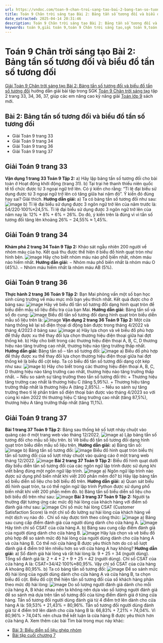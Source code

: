 ```yaml
---
url: https://vndoc.com/toan-9-chan-troi-sang-tao-bai-2-bang-tan-so-tuong-doi-va-bieu-do-tan-so-tuong-doi-334743
title: Toán 9 Chân trời sáng tạo Bài 2: Bảng tần số tương đối và biểu đồ tần số tương đối - VnDoc.com
date_extracted: 2025-04-14 20:31:46
description: Toán 9 Chân trời sáng tạo Bài 2: Bảng tần số tương đối và biểu đồ tần số tương đối hướng dẫn giải chi tiết các câu hỏi và bài tập trong SGK Toán 9 CTST tập 2.
keywords: toán 9,giải toán 9,toán 9 Chân trời sáng tạo,sgk toán 9,toán lớp 9,toán lớp 9 Chân trời sáng tạo,sgk toán 9 Chân trời sáng tạo,toán 9 ctst,giải sgk toán 9 Chân trời sáng tạo,toán 9 Chân trời sáng tạo tập 2,giải bài tập toán 9 Chân trời sáng tạo,Bài 2 Bảng tần số tương đối và biểu đồ tần số tương đối,toán 9 Chân trời sáng tạo tập 2 trang 37,Bảng tần số tương đối và biểu đồ tần số tương đối
---
```


# Toán 9 Chân trời sáng tạo Bài 2: Bảng tần số tương đối và biểu đồ tần số tương đối
[Giải Toán 9 Chân trời sáng tạo Bài 2: Bảng tần số tương đối và biểu đồ tần số tương đối](<https://vndoc.com/toan-9-chan-troi-sang-tao-bai-2-bang-tan-so-tuong-doi-va-bieu-do-tan-so-tuong-doi-334743>) hướng dẫn giải bài tập trong SGK [Toán 9 Chân trời sáng tạo](<https://vndoc.com/toan-9-chan-troi-sang-tao>) tập 2 trang 33, 34, 36, 37, giúp các em nâng cao kỹ năng giải [Toán lớp 9](<https://vndoc.com/toan-lop9>) sách mới.
## Bài 2: Bảng tần số tương đối và biểu đồ tần số tương đối
  * Giải Toán 9 trang 33
  * Giải Toán 9 trang 34
  * Giải Toán 9 trang 36
  * Giải Toán 9 trang 37

## **Giải Toán 9 trang 33**
**Vận dụng 1 trang 33 Toán 9 Tập 2:** a\) Hãy lập bảng tần số tương đối cho bài toán ở Hoạt động khởi động \(trang 31\).
b\) Tại trại hè thanh thiếu niên quốc tế tổ chức được từ 3 ngoại ngữ trở lên. Có ý kiến cho rằng: “Tỉ lệ đại biểu sử dụng được từ 3 ngoại ngữ trở lên có tăng giữa hai năm đó”. Ý kiến đó đúng hay sai? Giải thích.
**Hướng dẫn giải:**
a\) Ta có bảng tần số tương đối như sau:
![image](https://i.vdoc.vn/data/image/2025/01/11/van-dung-1-trang-33-toan-9-tap-2.png)
b\) Tỉ lệ đại biểu sử dụng được 3 ngôn ngữ trở lên của năm trước là: 54/220⋅100%≈24,5%.
Tỉ lệ đại biểu sử dụng được 3 ngôn ngữ trở lên của năm nay là:
12% + 8% + 6% = 26%.
Do đó, ý kiến trên là đúng vì vì tần số tương đối tăng lên khoảng 26% − 24,55% ≈ 1,45%.
## **Giải Toán 9 trang 34**
**Khám phá 2 trang 34 Toán 9 Tập 2:** Khảo sát ngẫu nhiên 200 người về nhóm máu của họ. Kết quả thu được thể hiện ở biểu đồ hình quạt tròn như hình bên.
![image](https://i.vdoc.vn/data/image/2025/01/11/kham-pha-2-trang-34-toan-9-tap-2.png)
Hãy cho biết nhóm máu nào phổ biến nhất, nhóm máu nào hiếm nhất.
**Hướng dẫn giải:**
− Nhóm máu phổ biến nhất là nhóm máu O \(45%\).
− Nhóm máu hiếm nhất là nhóm máu AB \(5%\).
## **Giải Toán 9 trang 36**
**Thực hành 2 trang 36 Toán 9 Tập 2:** Bạn Mai phỏng vấn một số bạn học sinh cùng trường về màu mực mỗi bạn yêu thích nhất. Kết quả được cho ở bảng sau:
![image](https://i.vdoc.vn/data/image/2025/01/11/thuc-hanh-2-trang-36-toan-9-tap-2.png)
Hãy vẽ biểu đồ tần số tương đối dạng hình quạt tròn để biểu diễn mẫu số liệu điều tra của bạn Mai.
**Hướng dẫn giải:**
Bảng tần số và số đo cung:
![image](https://i.vdoc.vn/data/image/2025/01/11/thuc-hanh-2-trang-36-toan-9-tap-2-1.png)
Biểu đồ tần số tương đối dạng hình quạt tròn biểu diễn mẫu số liệu trên là:
![image](https://i.vdoc.vn/data/image/2025/01/11/thuc-hanh-2-trang-36-toan-9-tap-2-2.png)
**Vận dụng 2 trang 36 Toán 9 Tập 2:** Một cửa hàng thống kê lại số điện thoại di động bán được trong tháng 4/2022 và tháng 4/2023 ở bảng sau:
![image](https://i.vdoc.vn/data/image/2025/01/11/van-dung-2-trang-36-toan-9-tap-2.png)
a\) Hãy lựa chọn và vẽ biểu đồ phù hợp để thấy được xu thế thay đổi lựa chọn thương hiệu điện thoại giữa hai đợt thống kê.
b\) Hãy cho biết trong các thương hiệu điện thoại A, B, C, D thương hiệu nào tăng trưởng cao nhất, thương hiệu nào tăng trưởng thấp nhất.
**Hướng dẫn giải:**
Bảng tần số – tần số tương đối:
![image](https://i.vdoc.vn/data/image/2025/01/11/van-dung-2-trang-36-toan-9-tap-2-1.png)
a\) Biểu đồ phù hợp để thấy được xu thế thay đổi lựa chọn thương hiệu điện thoại giữa hai đợt thống kê là biểu đồ cột kép.
Ta có biểu đồ tần số tương đối dạng cột kép như sau:
![image](https://i.vdoc.vn/data/image/2025/01/11/van-dung-2-trang-36-toan-9-tap-2-2.png)
b\) Hãy cho biết trong các thương hiệu điện thoại A, B, C, D thương hiệu nào tăng trưởng cao nhất, thương hiệu nào tăng trưởng thấp nhất.
− Nếu so sánh sự tăng trưởng theo tần số tương đối thì:
\+ Thương hiệu tăng trường cao nhất là thương hiệu C \(tăng 5,95%\).
\+ Thương hiệu tăng trường thấp nhất là thương hiệu A \(tăng 2,85%\).
− Nếu so sánh sự tăng trưởng theo tỉ lệ phần trăm số điện thoại bán được vào tháng 4/2023 so với cùng kì năm 2022 thì thương hiệu C tăng trưởng cao nhất \(tăng 87,5%\), thương hiệu A tăng trưởng thấp nhất \(tăng 11,1%\).
## **Giải Toán 9 trang 37**
**Bài 1 trang 37 Toán 9 Tập 2:** Bảng sau thống kê số lượt nháy chuột vào quảng cáo ở một trang web vào tháng 12/2022.
![image](https://i.vdoc.vn/data/image/2025/01/11/bai-1-trang-37-toan-lop-9-tap-2.png)
a\) Lập bảng tần số tương đối cho mẫu số liệu trên.
b\) Vẽ biểu đồ tần số tương đối dạng hình quạt tròn biểu diễn mẫu số liệu trên.
**Hướng dẫn giải:**
a\) Bảng tần số:
![image](https://i.vdoc.vn/data/image/2025/01/11/bai-1-trang-37-toan-lop-9-tap-2-1.png)
b\) Bảng tần số tương đối:
![image](https://i.vdoc.vn/data/image/2025/01/11/bai-1-trang-37-toan-lop-9-tap-2-2.png)
Biểu đồ hình quạt tròn biểu thị tần số tương đối của số lượt nháy chuột vào quảng cáo ở một trang web tháng 12/2022.
![image](https://i.vdoc.vn/data/image/2025/01/11/bai-1-trang-37-toan-lop-9-tap-2-3.png)
**Bài 2 trang 37 Toán 9 Tập 2:** Biểu đồ hình quạt dưới đây biểu diễn tần số tương đối của các ngôn ngữ lập trình được sử dụng khi viết bằng đúng một ngôn ngữ lập trình.
![image](https://i.vdoc.vn/data/image/2025/01/11/bai-2-trang-37-toan-lop-9-tap-2.png)
a\) Ngôn ngữ lập trình nào được sử dụng phổ biến nhất khi viết 200 phần mềm đó?
b\) Hãy lập bảng tần số biểu diễn số liệu cho bởi biểu đồ trên.
**Hướng dẫn giải:**
a\) Quan sát biểu đồ hình quạt tròn, ta có thể ngôn ngữ lập trình Python được sử dụng phổ biến nhất khi viết 200 phần mềm đó.
b\) Bảng tần số biểu diễn số liệu cho bởi biểu đồ trên như sau:
![image](https://i.vdoc.vn/data/image/2025/01/11/bai-2-trang-37-toan-lop-9-tap-2-1.png)
**Bài 3 trang 37 Toán 9 Tập 2:** Người ta thường đặt tương ứng các mức độ hài lòng của khách hàng với điểm số đánh giá như sau:
![image](https://i.vdoc.vn/data/image/2025/01/11/bai-3-trang-37-toan-lop-9-tap-2.png)
Chỉ số mức hài lòng CSAT \(Customer Satisfaction Score\) là một chỉ số đo lường sự hài lòng của khách hàng về một dịch vụ nào đó . Chỉ số này được tính theo công thức:
![image](https://i.vdoc.vn/data/image/2025/01/11/bai-3-trang-37-toan-lop-9-tap-2-1.png)
a\) Bảng sau cung cấp điểm đánh giá của người dùng dành cho cửa hàng A.
![image](https://i.vdoc.vn/data/image/2025/01/11/bai-3-trang-37-toan-lop-9-tap-2-2.png)
Hãy tính chỉ số CSAT của cửa hàng A.
b\) Bảng sau cung cấp điểm đánh giá của người dùng dành cho cửa hàng B.
![image](https://i.vdoc.vn/data/image/2025/01/11/bai-3-trang-37-toan-lop-9-tap-2-3.png)
Hãy lựa chọn và vẽ biểu đồ phù hợp để so sánh mức độ hài lòng của người dùng dành cho cửa hàng A và cửa hàng B. Có thể nói cửa hàng B được yêu thích hơn do có số lượt đánh giá 4 điểm trở lên nhiều hơn so với cửa hàng A hay không?
**Hướng dẫn giải:**
a\) Số đánh giá hài lòng và rất hài lòng là: 9 + 25 = 34 \(người dùng\).
Tổng số đánh giá là: 2 + 4 + 2 + 9 + 25 = 42 \(người dùng\).
Chỉ số CSAT của cửa hàng A là: CSAT=34/42⋅100%≈80,95%.
Vậy chỉ số CSAT của cửa hàng A khoảng 80,95%.
b\) Ta có bảng tần số tương đối:
![image](https://i.vdoc.vn/data/image/2025/01/11/bai-3-trang-37-toan-lop-9-tap-2-4.png)
Để so sánh mức độ hài lòng của người dùng dành cho cửa hàng A và cửa hàng B, ta chọn biểu đồ cột.
Biểu đồ cột thể hiện tần số tương đối của số khách hàng phân theo mức độ hài lòng:
![image](https://i.vdoc.vn/data/image/2025/01/11/bai-3-trang-37-toan-lop-9-tap-2-5.png)
Do số lượng người đánh giá dành cho mỗi cửa hàng A, B khác nhau nên ta không nên dựa vào số lượng người đánh giá để so sánh mà dựa trên tần số tương đối của từng điểm đánh giá ở từng cửa hàng.
Tần số tương đối người dùng đánh giá từ 4 điểm trở lên dành cho cửa hàng A là:
59,53% + 21,43% = 80,96%.
Tần số tương đối người dùng đánh giá từ 4 điểm trở lên dành cho cửa hàng B là:
66,83% + 7,21% = 74,04%.
Vì 80,96% > 74,04% nên chưa thể kết luận là cửa hàng B được yêu thích hơn cửa hàng A.
Xem thêm các bài Tìm bài trong mục này khác:
  * [Bài 3: Biểu diễn số liệu ghép nhóm](</toan-9-chan-troi-sang-tao-bai-3-bieu-dien-so-lieu-ghep-nhom-334787>)
  * [Bài tập cuối chương 7](</toan-9-chan-troi-sang-tao-bai-tap-cuoi-chuong-7-334790>)

